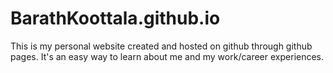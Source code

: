 # BarathKoottala.github.io
This is my personal website created and hosted on github through github pages.
It's an easy way to learn about me and my work/career experiences.
